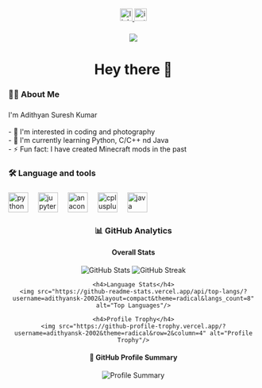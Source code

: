  ###

  <div align="center">
    <a href="https://www.linkedin.com/in/adithyan-suresh-kumar-319723287/" target="_blank">
      <img src="https://img.shields.io/static/v1?message=LinkedIn&logo=linkedin&label=&color=0077B5&logoColor=white&labelColor=&style=for-the-badge" height="25" alt="linkedin logo"  />
    </a>
    <a href="https://www.instagram.com/_.adithyan.sk._/" target="_blank">
      <img src="https://img.shields.io/static/v1?message=Instagram&logo=instagram&label=&color=E4405F&logoColor=white&labelColor=&style=for-the-badge" height="25" alt="instagram logo"  />
    </a>
  </div>

  ###

  <div align="center">
    <img src="https://visitor-badge.laobi.icu/badge?page_id=adithyansk-2002.adithyansk-2002&"  />
  </div>

  ###

  <h1 align="center">Hey there 👋</h1>

  ###

  <h3 align="left">👩‍💻  About Me</h3>

  ###

  <p align="left">I'm Adithyan Suresh Kumar <br><br>- 👀 I'm interested in coding and photography<br>- 🌱 I'm currently learning Python, C/C++ nd Java<br>- ⚡ Fun fact: I have created Minecraft mods in the past</p>

  ###

  <h3 align="left">🛠 Language and tools</h3>

  ###

  <div align="left">
    <img src="https://cdn.jsdelivr.net/gh/devicons/devicon/icons/python/python-original.svg" height="40" alt="python logo"  />
    <img width="12" />
    <img src="https://cdn.jsdelivr.net/gh/devicons/devicon/icons/jupyter/jupyter-original.svg" height="40" alt="jupyter logo"  />
    <img width="12" />
    <img src="https://cdn.jsdelivr.net/gh/devicons/devicon/icons/anaconda/anaconda-original.svg" height="40" alt="anaconda logo"  />
    <img width="12" />
    <img src="https://cdn.jsdelivr.net/gh/devicons/devicon/icons/cplusplus/cplusplus-original.svg" height="40" alt="cplusplus logo"  />
    <img width="12" />
    <img src="https://cdn.jsdelivr.net/gh/devicons/devicon/icons/java/java-original.svg" height="40" alt="java logo"  />
  </div>

  ###

  <h3 align="center">📊 GitHub Analytics</h3>

  <div align="center">
    <h4>Overall Stats</h4>
    <img src="https://github-readme-stats.vercel.app/api?username=adithyansk-2002&show_icons=true&theme=radical&include_all_commits=true" alt="GitHub Stats"/>
    <img src="https://github-readme-streak-stats.herokuapp.com/?user=adithyansk-2002&theme=radical" alt="GitHub Streak"/>
    
    <h4>Language Stats</h4>
    <img src="https://github-readme-stats.vercel.app/api/top-langs/?username=adithyansk-2002&layout=compact&theme=radical&langs_count=8" alt="Top Languages"/>
    
    <h4>Profile Trophy</h4>
    <img src="https://github-profile-trophy.vercel.app/?username=adithyansk-2002&theme=radical&row=2&column=4" alt="Profile Trophy"/>
        
  <div align="center">
    <h4>🎯 GitHub Profile Summary</h4>
    <img src="https://github-profile-summary-cards.vercel.app/api/cards/profile-details?username=adithyansk-2002&theme=radical" alt="Profile Summary"/>
  </div>
